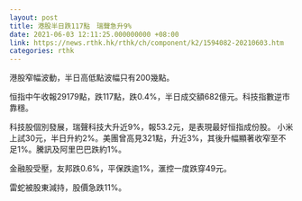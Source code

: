 ```yaml
---
layout: post
title: 港股半日跌117點　瑞聲急升9%
date: 2021-06-03 12:11:25.000000000 +08:00
link: https://news.rthk.hk/rthk/ch/component/k2/1594082-20210603.htm
categories: rthk
---
```


港股窄幅波動，半日高低點波幅只有200幾點。

恒指中午收報29179點，跌117點，跌0.4%，半日成交額682億元。科技指數逆市靠穩。

科技股個別發展，瑞聲科技大升近9%，報53.2元，是表現最好恒指成份股。
小米上試30元，半日升約2%。美團曾高見321點，升近3%，其後升幅顯著收窄至不足1%。騰訊及阿里巴巴跌約1%。

金融股受壓，友邦跌0.6%，平保跌逾1%，滙控一度跌穿49元。

雷蛇被股東減持，股價急跌11%。
